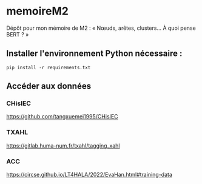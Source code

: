 # memoireM2
Dépôt pour mon mémoire de M2 : « Nœuds, arêtes, clusters... À quoi pense BERT ? »

## Installer l'environnement Python nécessaire :

`pip install -r requirements.txt`

## Accéder aux données

### CHisIEC

https://github.com/tangxuemei1995/CHisIEC

### TXAHL

https://gitlab.huma-num.fr/txahl/tagging_xahl

### ACC

https://circse.github.io/LT4HALA/2022/EvaHan.html#training-data
